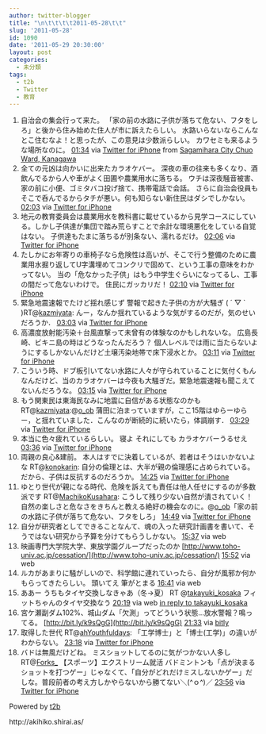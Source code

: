 ```yaml
---
author: twitter-blogger
title: "\n\t\t\t\t2011-05-28\t\t"
slug: '2011-05-28'
id: 1090
date: '2011-05-29 20:30:00'
layout: post
categories:
  - 未分類
tags:
  - t2b
  - Twitter
  - 教育
---
```


<div xmlns:georss="http://www.georss.org/georss">

1.  <span><span>自治会の集会行って来た。 「家の前の水路に子供が落ちて危ない、フタをしろ」と後から住み始めた住人が市に訴えたらしい。 水路いらないならこんなとこ住むなよ！と思ったが、この意見は少数派らしい。 カワセミも来るような場所なのに。</span> <span>[<span>01:34</span>](http://twitter.com/o_ob/status/74453610519474176) <span>via [Twitter for iPhone](http://twitter.com/#!/download/iphone)</span> from [Sagamihara City Chuo Ward, Kanagawa<span></span>](http://maps.google.com/maps?q=35.5471521,139.32560271)</span></span>
2.  <span><span>全ての元凶は向かいに出来たカラオケバー。 深夜の車の往来も多くなり、酒飲んでるから人や車がよく田圃や農業用水に落ちる。 ウチは深夜騒音被害、家の前に小便、ゴミタバコ投げ捨て、携帯電話で会話。 さらに自治会役員もそこで呑んでるからタチが悪い。何も知らない新住民はダシでしかない。</span> <span>[<span>02:03</span>](http://twitter.com/o_ob/status/74460744040710144) <span>via [Twitter for iPhone](http://twitter.com/#!/download/iphone)</span></span></span>
3.  <span><span>地元の教育委員会は農業用水を教科書に載せているから見学コースにしている。しかし子供達が集団で踏み荒らすことで余計な環境悪化をしている自覚はない。 子供達もたまに落ちるが別条ない、濡れるだけ。</span> <span>[<span>02:06</span>](http://twitter.com/o_ob/status/74461637448445954) <span>via [Twitter for iPhone](http://twitter.com/#!/download/iphone)</span></span></span>
4.  <span><span>たしかにお年寄りの車椅子なら危険性は高いが、そこで行う整備のために農業用水掘り返してU字溝埋めてコンクリで固めて、という工事の意味をわかってない。 当の「危なかった子供」はもう中学生ぐらいになってるし、工事の間だって危ないわけで。 住民にガッカリだ！</span> <span>[<span>02:10</span>](http://twitter.com/o_ob/status/74462470101680129) <span>via [Twitter for iPhone](http://twitter.com/#!/download/iphone)</span></span></span>
5.  <span><span>緊急地震速報でたけど揺れ感じず 警報で起きた子供の方が大騒ぎ ( ´ ▽ ` )RT@[kazmiyata](http://twitter.com/kazmiyata "kazmiyata"): んー，なんか揺れているような気がするのだが，気のせいだろうか．</span> <span>[<span>03:03</span>](http://twitter.com/o_ob/status/74475914343366656) <span>via [Twitter for iPhone](http://twitter.com/#!/download/iphone)</span></span></span>
6.  <span><span>高濃度放射能汚染＋台風直撃って未曾有の体験なのかもしれないな。 広島長崎、ビキニ島の時はどうなったんだろう？ 個人レベルでは雨に当たらないようにするしかないんだけど土壌汚染地帯で床下浸水とか。</span> <span>[<span>03:11</span>](http://twitter.com/o_ob/status/74477887893405696) <span>via [Twitter for iPhone](http://twitter.com/#!/download/iphone)</span></span></span>
7.  <span><span>こういう時、ドブ板引いてない水路に人々が守られていることに気付くもんなんだけど、当のカラオケバーは今夜も大騒ぎだ。緊急地震速報も聞こえてないんだろうな。</span> <span>[<span>03:15</span>](http://twitter.com/o_ob/status/74478868278419457) <span>via [Twitter for iPhone](http://twitter.com/#!/download/iphone)</span></span></span>
8.  <span><span>もう関東民は東海民なみに地震に自信がある状態なのかも RT@[kazmiyata](http://twitter.com/kazmiyata "kazmiyata"):@[o_ob](http://twitter.com/o_ob "o_ob") 蒲田に泊まっていますが，ここ15階はゆらーゆらー，と揺れていました．こんなのが断続的に続いたら，体調崩す．</span> <span>[<span>03:29</span>](http://twitter.com/o_ob/status/74482535987548160) <span>via [Twitter for iPhone](http://twitter.com/#!/download/iphone)</span></span></span>
9.  <span><span>本当に色々疲れているらしい。 寝よ それにしても カラオケバーうるせえ</span> <span>[<span>03:36</span>](http://twitter.com/o_ob/status/74484226807955457) <span>via [Twitter for iPhone](http://twitter.com/#!/download/iphone)</span></span></span>
10.  <span><span>両親の良心&建前。 本人はすでに決着しているが、若者はそうはいかないよな RT@[konokarin](http://twitter.com/konokarin "konokarin"): 自分の倫理とは、大半が親の倫理感に占められている。だから、子供は反抗するのだろうか。</span> <span>[<span>14:25</span>](http://twitter.com/o_ob/status/74647497607360512) <span>via [Twitter for iPhone](http://twitter.com/#!/download/iphone)</span></span></span>
11.  <span><span>ゆとり世代が親になる時代、危険を訴えても責任は他人任せにするのが多数派です RT@[MachikoKusahara](http://twitter.com/MachikoKusahara "MachikoKusahara"): こうして残り少ない自然が潰されていく！自然の楽しさと危なさをきちんと教える絶好の機会なのに。@[o_ob](http://twitter.com/o_ob "o_ob")「家の前の水路に子供が落ちて危ない、フタをしろ」</span> <span>[<span>14:49</span>](http://twitter.com/o_ob/status/74653625691021312) <span>via [Twitter for iPhone](http://twitter.com/#!/download/iphone)</span></span></span>
12.  <span><span>自分が研究者としてできることなんて、魂の入った研究計画書を書いて、そうではない研究から予算を分けてもらうしかない。</span> <span>[<span>15:37</span>](http://twitter.com/o_ob/status/74665709103362049) <span>via web</span></span></span>
13.  <span><span>映画専門大学院大学、東放学園グループだったのか [http://www.toho-univ.ac.jp/cessation/](http://www.toho-univ.ac.jp/cessation/)</span> <span>[<span>15:52</span>](http://twitter.com/o_ob/status/74669417488846848) <span>via web</span></span></span>
14.  <span><span>ルカがあまりに騒がしいので、科学館に連れていったら、自分が風邪か何かもらってきたらしい。 頭いてえ 筆がとまる</span> <span>[<span>16:41</span>](http://twitter.com/o_ob/status/74681802501005312) <span>via web</span></span></span>
15.  <span><span>ああー うちもタイヤ交換しなきゃあ（冬→夏） RT @[takayuki_kosaka](http://twitter.com/takayuki_kosaka "takayuki_kosaka") フィットちゃんのタイヤ交換なう</span> <span>[<span>20:19</span>](http://twitter.com/o_ob/status/74736715805376512) <span>via web</span> [in reply to takayuki_kosaka](http://twitter.com/takayuki_kosaka/status/74686675195920384)</span></span>
16.  <span><span>宮ケ瀬副ダム102%、城山ダム「欠測」ってどういう状態…放水警報？鳴ってる。 [http://bit.ly/k9sQgG](http://bit.ly/k9sQgG)</span> <span>[<span>21:33</span>](http://twitter.com/o_ob/status/74755307351453696) <span>via [bitly](http://bit.ly)</span></span></span>
17.  <span><span>取得した世代 RT@[ahYouthfuldays](http://twitter.com/ahYouthfuldays "ahYouthfuldays"): 「工学博士」と「博士(工学)」の違いがわからない。</span> <span>[<span>23:18</span>](http://twitter.com/o_ob/status/74781704140754944) <span>via [Twitter for iPhone](http://twitter.com/#!/download/iphone)</span></span></span>
18.  <span><span>バドは無風だけどね。 ミスショットしてるのに気がつかない人多し RT@[Forks_](http://twitter.com/Forks_ "Forks_") 【スポーツ】エクストリーム就活 バドミントンも「点が決まるショットを打つゲー」じゃなくて、「自分がどれだけミスしないかゲー」だしな。普段前者の考え方しかやらないから勝てない＼(^ｏ^)／</span> <span>[<span>23:56</span>](http://twitter.com/o_ob/status/74791283364855808) <span>via [Twitter for iPhone](http://twitter.com/#!/download/iphone)</span></span></span>

</div>

Powered by [t2b](http://t2b.utilz.jp/)

<div>http://akihiko.shirai.as/</div>